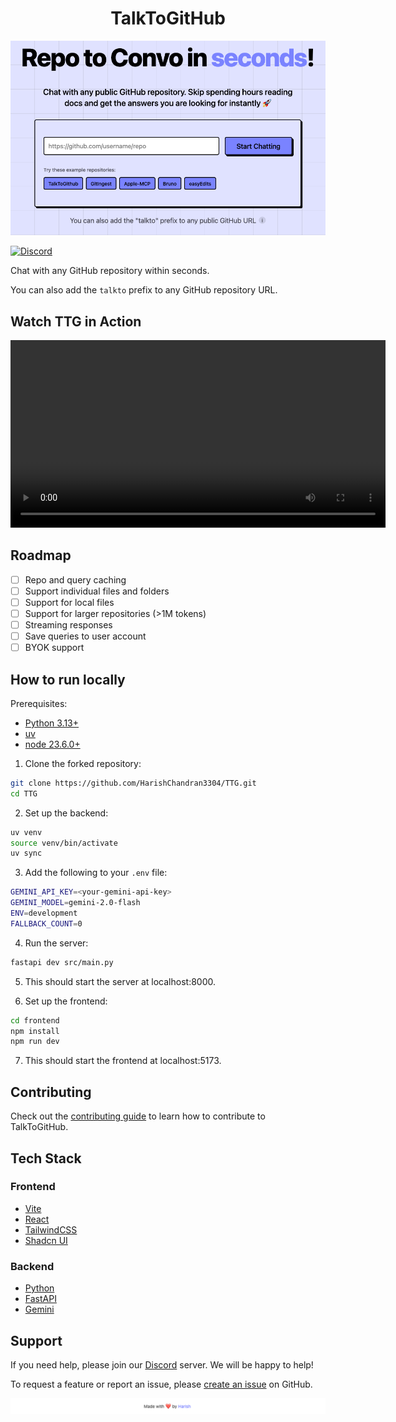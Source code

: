 <h1 align="center">TalkToGitHub</h1>

[![Image](./frontend/public/header.png "TalkToGitHub main page")](https://talktogithub.com)

[![Discord](https://dcbadge.limes.pink/api/server/https://discord.com/invite/JKtHeSn4S7)](https://discord.com/invite/JKtHeSn4S7)

Chat with any GitHub repository within seconds.

You can also add the `talkto` prefix to any GitHub repository URL.

<h2>Watch TTG in Action</h2>
<video width='600' controls>
  <source src='./frontend/public/TTG-demo-final.mp4' type='video/mp4'>
  Your browser does not support the video tag.
</video>

## Roadmap
- [ ] Repo and query caching
- [ ] Support individual files and folders
- [ ] Support for local files
- [ ] Support for larger repositories (>1M tokens)
- [ ] Streaming responses
- [ ] Save queries to user account
- [ ] BYOK support

## How to run locally

Prerequisites:
- [Python 3.13+](https://www.python.org/downloads/release/python-3130/)
- [uv](https://docs.astral.sh/uv/)
- [node 23.6.0+](https://nodejs.org/en/download)

1. Clone the forked repository:

  ```bash
  git clone https://github.com/HarishChandran3304/TTG.git
  cd TTG
  ```

2. Set up the backend:

  ```bash
  uv venv
  source venv/bin/activate
  uv sync
  ```

3. Add the following to your `.env` file:
  ```bash
  GEMINI_API_KEY=<your-gemini-api-key>
  GEMINI_MODEL=gemini-2.0-flash
  ENV=development
  FALLBACK_COUNT=0
  ```

4. Run the server:
  ```bash
  fastapi dev src/main.py
  ```

5. This should start the server at localhost:8000.

6. Set up the frontend:
  ```bash
  cd frontend
  npm install
  npm run dev
  ```

7. This should start the frontend at localhost:5173.

## Contributing
Check out the [contributing guide](./CONTRIBUTING.md) to learn how to contribute to TalkToGitHub.

## Tech Stack
### Frontend
- [Vite](https://vitejs.dev/)
- [React](https://reactjs.org/)
- [TailwindCSS](https://tailwindcss.com/)
- [Shadcn UI](https://ui.shadcn.com/)

### Backend
- [Python](https://www.python.org/)
- [FastAPI](https://fastapi.tiangolo.com/)
- [Gemini](https://gemini.google.com/)

## Support

If you need help, please join our [Discord](https://discord.com/invite/JKtHeSn4S7) server. We will be happy to help!

To request a feature or report an issue, please [create an issue](https://github.com/HarishChandran3304/TTG/issues/new) on GitHub.

[![Image](./frontend/public/footer.png)](https://x.com/harishchan3304)